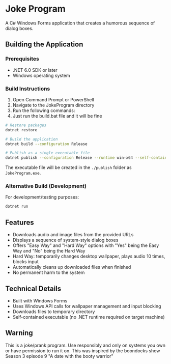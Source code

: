 # Joke Program

A C# Windows Forms application that creates a humorous sequence of dialog boxes.

## Building the Application

### Prerequisites
- .NET 6.0 SDK or later
- Windows operating system

### Build Instructions

1. Open Command Prompt or PowerShell
2. Navigate to the JokeProgram directory
3. Run the following commands:
4. Just run the build.bat file and it will be fine
```bash
# Restore packages
dotnet restore

# Build the application
dotnet build --configuration Release

# Publish as a single executable file
dotnet publish --configuration Release --runtime win-x64 --self-contained true --output ./publish
```

The executable file will be created in the `./publish` folder as `JokeProgram.exe`.

### Alternative Build (Development)
For development/testing purposes:
```bash
dotnet run
```

## Features
- Downloads audio and image files from the provided URLs
- Displays a sequence of system-style dialog boxes
- Offers "Easy Way" and "Hard Way" options with "Yes" being the Easy Way and "No" being the Hard Way
- Hard Way: temporarily changes desktop wallpaper, plays audio 10 times, blocks input
- Automatically cleans up downloaded files when finished
- No permanent harm to the system

## Technical Details
- Built with Windows Forms
- Uses Windows API calls for wallpaper management and input blocking
- Downloads files to temporary directory
- Self-contained executable (no .NET runtime required on target machine)

## Warning
This is a joke/prank program. Use responsibly and only on systems you own or have permission to run it on.
This was inspired by the boondocks show Season 3 episode 9 "A date with the booty warrior"
